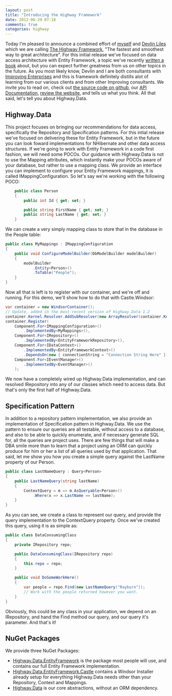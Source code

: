 ```yaml
---
layout: post
title: "Introducing the Highway Framework"
date: 2012-06-29 07:18
comments: true
categories: highway
---
```


Today I'm pleased to announce a combined effort of [myself][tr] and [Devlin Liles][dl] which we are calling [The Highway Framework][hw], "The fastest and smoothest way to great architecture".  For this initial release we've focused on data access architecture with Entity Framework, a topic we've recently [written a book][book] about, but you can expect further greatness from us on other topics in the future.  As you most likely know, Devlin and I are both consultants with [Improving Enterprises][ie] and this is framework definitely distills alot of learning from our various clients and from other Improving consultants.  We invite you to read on, check out [the source code on github][hw], our [API Documentation][hwdoc], [review the website][hwweb], and tells us what you think.  All that said, let's tell you about Highway.Data.

## Highway.Data

This project focuses on bringing our recommendations for data access, specifically the Repository and Specification patterns.  For this intial release we've focused on delivering these for Entity Framework, but in the future you can look foward implementations for NHibernate and other data access structures.  If we're going to work with Entity Framework in a code first fashion, we will need some POCOs.  Our guidance with Highway.Data is not to use the Mapping attributes, which instantly make your POCOs aware of your database, but rather to use a mapping class.  We provide an interface you can implement to configure your Entity Framework mappings, it is called IMappingConfiguration.  So let's say we're working with the following POCO:

``` csharp
    public class Person
    {
        public int Id { get; set; }

        public string FirstName { get; set; }
        public string LastName { get; set; }
    }
```

We can create a very simply mapping class to store that in the database in the People table:

``` csharp
public class MyMappings : IMappingConfiguration
{
    public void ConfigureModelBuilder(DbModelBuilder modelBuilder)
    {
        modelBuilder
            .Entity<Person>()
            .ToTable("People");
    }
}
```

Now all that is left is to register with our container, and we're off and running.  For this demo, we'll show how to do that with Castle.Windsor:

``` csharp
var container = new WindsorContainer();
// Update, added in the most recent version of Highway.Data 1.2
container.Kernel.Resolver.AddSubResolver(new ArrayResolver(container.Kernel));
container.Register(
    Component.For<IMappingConfiguration>()
        .ImplementedBy<MyMappings>(),
    Component.For<IRepository>()
        .ImplementedBy<EntityFrameworkRepository>(),
    Component.For<IDataContext>()
        .ImplementedBy<EntityFrameworkContext>()
        .DependsOn(new { connectionString = "Connection String Here" }),
    Component.For<IEventManager>()
        .ImplementedBy<EventManager>()
    );
```

We now have a completely wired up Highway.Data implementation, and can resolved IRepository into any of our classes which need to access data.  But that's only the first half of Highway.Data.

## Specification Pattern

In addition to a repository pattern implementation, we also provide an implementation of Specification pattern in Highway.Data.  We use the pattern to ensure our queries are all testable, without access to a database, and also to be able to quickly enumerate, and if necessary generate SQL for, all the queries are project uses.  There are few things that will make a DBA smile more than to learn that a project using an ORM can quickly produce for him or her a list of all queries used by that application.  That said, let me show you how you create a simple query against the LastName property of our Person.

``` csharp
public class LastNameQuery : Query<Person>
{
    public LastNameQuery(string lastName)
    {
        ContextQuery = m => m.AsQueryable<Person>()
            .Where(x => x.LastName == lastName);
    }
}
```

As you can see, we create a class to represent our query, and provide the query implementation to the ContextQuery property.  Once we've created this query, using it is as simple as:

``` csharp
public class DataConsumingClass
{
    private IRepository repo;

    public DataConsumingClass(IRepository repo)
    {
        this.repo = repo;
    }

    public void DoSomeWorkHere()
    {
        var people = repo.Find(new LastNameQuery("Rayburn"));
        // Work with the people returned however you want.
    }
}
```

Obviously, this could be any class in your application, we depend on an IRepository, and hand the Find method our query, and our query it's parameter.  And that's it!

## NuGet Packages

We provide three NuGet Packages:

* [Highway.Data.EntityFramework][hwde-nuget] is the package most people will use, and contains our full Entity Framework implementation.
* [Highway.Data.EntityFramework.Castle][hwdec-nuget] contains a Windsor Installer already setup for everything Highway.Data needs other than your Repository, Context and Mappings.
* [Highway.Data][hwd-nuget] is our core abstractions, without an ORM dependency.

[book]: http://www.packtpub.com/entity-framework-4-1-experts-test-driven-development-architecture-cookbook/book
[ie]: http://improvingenterprises.com
[hw]: http://HighwayFramework.com
[hwweb]: http://highwayframework.github.com/Highway.Data
[hwdoc]: http://highwayframework.github.com/Highway.Data/docs/index.html
[dl]: http://devlinliles.com/
[tr]: http://TimRayburn.net/about/
[hwd-nuget]: https://nuget.org/packages/Highway.Data
[hwde-nuget]: https://nuget.org/packages/Highway.Data.EntityFramework
[hwdec-nuget]: https://nuget.org/packages/Highway.Data.EntityFramework.Castle
